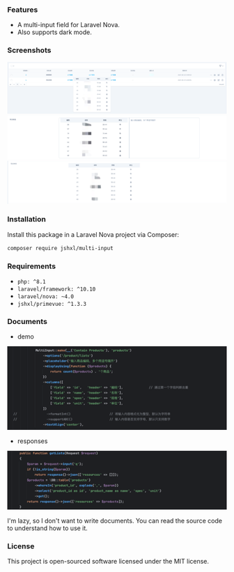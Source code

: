 ### Features

- A multi-input field for Laravel Nova.
- Also supports dark mode.

### Screenshots

![Index View](docs/index.png)
![Form View](docs/form.png)
![Detail View](docs/detail.png)

### Installation

Install this package in a Laravel Nova project via Composer:

```bash
composer require jshxl/multi-input
```

### Requirements

- `php: ^8.1`
- `laravel/framework: ^10.10`
- `laravel/nova: ~4.0`
- `jshxl/primevue: ^1.3.3`

### Documents

- demo

![Demo View](docs/demo.png)

- responses

![Response View](docs/demo1.png)

I'm lazy, so I don't want to write documents. You can read the source code to understand how to use it.

### License

This project is open-sourced software licensed under the MIT license.
